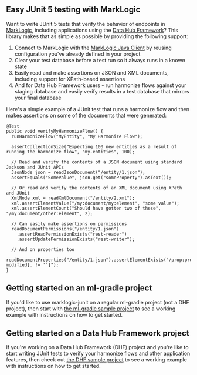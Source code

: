 ## Easy JUnit 5 testing with MarkLogic

Want to write JUnit 5 tests that verify the behavior of endpoints in [MarkLogic](https://www.marklogic.com/), 
including applications using the [Data Hub Framework](https://marklogic.github.io/marklogic-data-hub/)? 
This library makes that as simple as possible by providing the following support:

1. Connect to MarkLogic with the [MarkLogic Java Client](https://developer.marklogic.com/products/java) by reusing
configuration you've already defined in your project
1. Clear your test database before a test run so it always runs in a known state
1. Easily read and make assertions on JSON and XML documents, including support for XPath-based assertions
1. And for Data Hub Framework users - run harmonize flows against your staging database and easily verify results in a test database that mirrors your final database

Here's a simple example of a JUnit test that runs a harmonize flow and then makes assertions on some of the documents that 
were generated:

    @Test
    public void verifyMyHarmonizeFlow() {
      runHarmonizeFlow("MyEntity", "My Harmonize Flow");
      
      assertCollectionSize("Expecting 100 new entities as a result of running the harmonize flow", "my-entities", 100);
      
      // Read and verify the contents of a JSON document using standard Jackson and JUnit APIs
      JsonNode json = readJsonDocument("/entity/1.json");
      assertEquals("SomeValue", json.get("someProperty").asText());
      
      // Or read and verify the contents of an XML document using XPath and JUnit      
      XmlNode xml = readXmlDocument("/entity/2.xml");
      xml.assertElementValue("/my:document/my:element", "some value");
      xml.assertElementCount("Should have gotten two of these", "/my:document/other:element", 2);
      
      // Can easily make assertions on permissions
      readDocumentPermissions("/entity/1.json")
        .assertReadPermissionExists("rest-reader")
        .assertUpdatePermissionExists("rest-writer");
      
      // And on properties too
      readDocumentProperties("/entity/1.json").assertElementExists("/prop:properties/prop:last-modified[. != '']");
    }

## Getting started on an ml-gradle project

If you'd like to use marklogic-junit on a regular ml-gradle project (not a DHF project), then 
start with [the ml-gradle sample project](https://github.com/rjrudin/marklogic-junit/tree/master/examples/simple-ml-gradle) 
to see a working example with instructions on how to get started. 

## Getting started on a Data Hub Framework project

If you're working on a Data Hub Framework (DHF) project and you're like to start writing JUnit tests to verify your
harmonize flows and other application features, then check out [the DHF sample project](https://github.com/rjrudin/marklogic-junit/tree/master/examples/simple-dhf) to
see a working example with instructions on how to get started.


